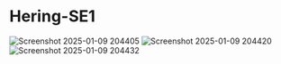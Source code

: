 # Hering-SE1
![Screenshot 2025-01-09 204405](https://github.com/user-attachments/assets/a341d05f-4d8b-4ba2-9127-b6f51c1c2f66)
![Screenshot 2025-01-09 204420](https://github.com/user-attachments/assets/418c82ad-1218-465c-93cd-fe6c8ece3b6d)
![Screenshot 2025-01-09 204432](https://github.com/user-attachments/assets/abc0bfe8-b991-402c-b3a1-a236ed941783)
